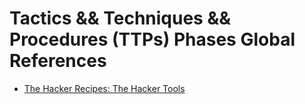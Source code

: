 # Tactics && Techniques && Procedures (TTPs) Phases Global References

- [The Hacker Recipes: The Hacker Tools](https://tools.thehacker.recipes/)